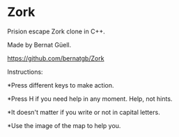 # Zork
Prision escape Zork clone in C++.

Made by Bernat Güell.

https://github.com/bernatgb/Zork

Instructions:

*Press different keys to make action.

*Press H if you need help in any moment. Help, not hints.

*It doesn't matter if you write or not in capital letters.

*Use the image of the map to help you.

